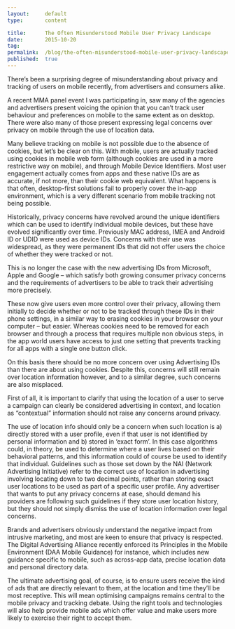 ```yaml
---
layout:     default
type:       content

title:      The Often Misunderstood Mobile User Privacy Landscape
date:       2015-10-20
tag:        
permalink:  /blog/the-often-misunderstood-mobile-user-privacy-landscape
published:  true
---
```


There’s been a surprising degree of misunderstanding about privacy and tracking of users on mobile recently, from advertisers and consumers alike.

A recent MMA panel event I was participating in, saw many of the agencies and advertisers present voicing the opinion that you can’t track user behaviour and preferences on mobile to the same extent as on desktop. There were also many of those present expressing legal concerns over privacy on mobile through the use of location data.

Many believe tracking on mobile is not possible due to the absence of cookies, but let’s be clear on this. With mobile, users are actually tracked using cookies in mobile web form (although cookies are used in a more restrictive way on mobile), and through Mobile Device Identifiers. Most user engagement actually comes from apps and these native IDs are as accurate, if not more, than their cookie web equivalent. What happens is that often, desktop-first solutions fail to properly cover the in-app environment, which is a very different scenario from mobile tracking not being possible.

Historically, privacy concerns have revolved around the unique identifiers which can be used to identify individual mobile devices, but these have evolved significantly over time. Previously MAC address, IMEA and Android ID or UDID were used as device IDs. Concerns with their use was widespread, as they were permanent IDs that did not offer users the choice of whether they were tracked or not.

This is no longer the case with the new advertising IDs from Microsoft, Apple and Google &#8211; which satisfy both growing consumer privacy concerns and the requirements of advertisers to be able to track their advertising more precisely.

These now give users even more control over their privacy, allowing them initially to decide whether or not to be tracked through these IDs in their phone settings, in a similar way to erasing cookies in your browser on your computer &#8211; but easier. Whereas cookies need to be removed for each browser and through a process that requires multiple non obvious steps, in the app world users have access to just one setting that prevents tracking for all apps with a single one button click.

On this basis there should be no more concern over using Advertising IDs than there are about using cookies. Despite this, concerns will still remain over location information however, and to a similar degree, such concerns are also misplaced.

First of all, it is important to clarify that using the location of a user to serve a campaign can clearly be considered advertising in context, and location as “contextual” information should not raise any concerns around privacy.

The use of location info should only be a concern when such location is a) directly stored with a user profile, even if that user is not identified by personal information and b) stored in ‘exact form’. In this case algorithms could, in theory, be used to determine where a user lives based on their behavioral patterns, and this information could of course be used to identify that individual. Guidelines such as those set down by the NAI (Network Advertising Initiative) refer to the correct use of location in advertising involving locating down to two decimal points, rather than storing exact user locations to be used as part of a specific user profile. Any advertiser that wants to put any privacy concerns at ease, should demand his providers are following such guidelines if they store user location history, but they should not simply dismiss the use of location information over legal concerns.

Brands and advertisers obviously understand the negative impact from intrusive marketing, and most are keen to ensure that privacy is respected. The Digital Advertising Alliance recently enforced its Principles in the Mobile Environment (DAA Mobile Guidance) for instance, which includes new guidance specific to mobile, such as across-app data, precise location data and personal directory data.

The ultimate advertising goal, of course, is to ensure users receive the kind of ads that are directly relevant to them, at the location and time they’ll be most receptive. This will mean optimising campaigns remains central to the mobile privacy and tracking debate. Using the right tools and technologies will also help provide mobile ads which offer value and make users more likely to exercise their right to accept them.
